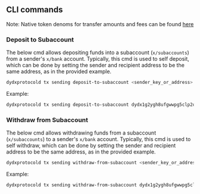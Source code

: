 ## CLI commands

Note: Native token denoms for transfer amounts and fees can be found [here](../network/network_constants.md#native-token-denom)

### Deposit to Subaccount

The below cmd allows depositing funds into a subaccount (`x/subaccounts`) from a sender's `x/bank` account. 
Typically, this cmd is used to self deposit, which can be done by setting the sender and recipient address to be the same address, as in the provided example.
```bash
dydxprotocold tx sending deposit-to-subaccount <sender_key_or_address> <recipient_address> <recipient_subaccount_number> <quantums> [flags]
```

Example:
```bash
dydxprotocold tx sending deposit-to-subaccount dydx1g2ygh8ufgwwpg5clp2qh3tmcmlewuyt2z6px8k dydx1g2ygh8ufgwwpg5clp2qh3tmcmlewuyt2z6px8k 0 <usdc_quantum_uint64> --keyring-backend test --fees 5000000000000000<native_token_denom>
```


### Withdraw from Subaccount

The below cmd allows withdrawing funds from a subaccount (`x/subaccounts`) to a sender's `x/bank` account.
Typically, this cmd is used to self withdraw, which can be done by setting the sender and recipient address to be the same address, as in the provided example.
```bash
dydxprotocold tx sending withdraw-from-subaccount <sender_key_or_address> <sender_subaccount_number> <recipient_address> <quantums> [flags]
```

Example:
```bash
dydxprotocold tx sending withdraw-from-subaccount dydx1g2ygh8ufgwwpg5clp2qh3tmcmlewuyt2z6px8k 0 dydx1g2ygh8ufgwwpg5clp2qh3tmcmlewuyt2z6px8k <usdc_quantum_uint64> --keyring-backend test --fees 5000000000000000<native_token_denom>
```